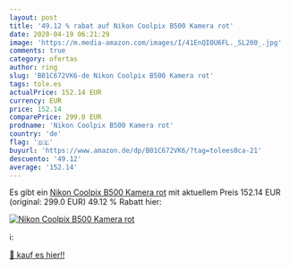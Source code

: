 ```yaml
---
layout: post
title: '49.12 % rabat auf Nikon Coolpix B500 Kamera rot'
date: 2020-04-19 06:21:29
image: 'https://m.media-amazon.com/images/I/41EnQIOU6FL._SL200_.jpg'
comments: true
category: ofertas
author: ring
slug: 'B01C672VK6-de Nikon Coolpix B500 Kamera rot'
tags: tole.es
actualPrice: 152.14 EUR
currency: EUR
price: 152.14
comparePrice: 299.0 EUR
prodname: 'Nikon Coolpix B500 Kamera rot'
country: 'de'
flag: '🇩🇪'
buyurl: 'https://www.amazon.de/dp/B01C672VK6/?tag=tolees0ca-21'
descuento: '49.12'
average: '152.14'
---
```


Es gibt ein [Nikon Coolpix B500 Kamera rot](https://www.amazon.de/dp/B01C672VK6/?tag=tolees0ca-21) mit aktuellem Preis 152.14 EUR (original: 299.0 EUR) 49.12 % Rabatt hier:

[![Nikon Coolpix B500 Kamera rot](https://m.media-amazon.com/images/I/41EnQIOU6FL._SL200_.jpg)](https://www.amazon.de/dp/B01C672VK6/?tag=tolees0ca-21)

ℹ️:


[🛒 kauf es hier!!](https://www.amazon.de/dp/B01C672VK6/?tag=tolees0ca-21)

